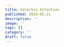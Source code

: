 ```yaml
---
title: Galerkin Attention
published: 2024-05-21
description: ''
image: ''
tags: []
category: ''
draft: false 
---
```


